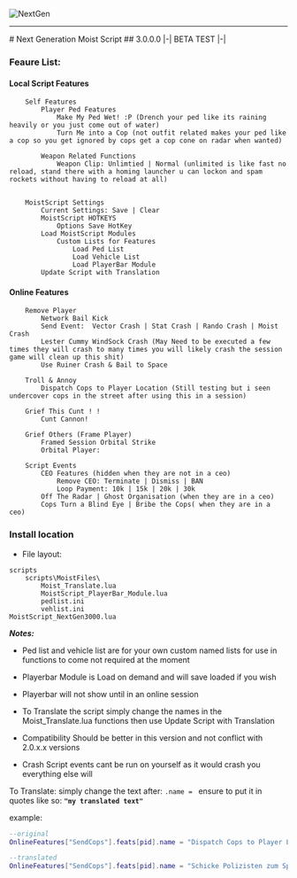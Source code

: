 
![NextGen](https://cdn.discordapp.com/attachments/869989558018781194/984253676443017246/cooltext412726820733010.png)
<hr>
# Next Generation Moist Script
## 3.0.0.0 |-| BETA TEST |-|

### Feaure List:

#### Local Script Features

```
    Self Features
        Player Ped Features
            Make My Ped Wet! :P (Drench your ped like its raining heavily or you just come out of water)
            Turn Me into a Cop (not outfit related makes your ped like a cop so you get ignored by cops get a cop cone on radar when wanted)
        
        Weapon Related Functions
            Weapon Clip: Unlimtied | Normal (unlimited is like fast no reload, stand there with a homing launcher u can lockon and spam rockets without having to reload at all)


    MoistScript Settings
        Current Settings: Save | Clear
        MoistScript HOTKEYS
            Options Save HotKey
        Load MoistScript Modules
            Custom Lists for Features
                Load Ped List
                Load Vehicle List
                Load PlayerBar Module
        Update Script with Translation

```


#### Online Features

```
	Remove Player
		Network Bail Kick
		Send Event:  Vector Crash | Stat Crash | Rando Crash | Moist Crash
		Lester Cummy WindSock Crash (May Need to be executed a few times they will crash to many times you will likely crash the session game will clean up this shit)
		Use Ruiner Crash & Bail to Space

	Troll & Annoy
		Dispatch Cops to Player Location (Still testing but i seen undercover cops in the street after using this in a session)

	Grief This Cunt ! !
		Cunt Cannon!

	Grief Others (Frame Player)
		Framed Session Orbital Strike
		Orbital Player: 

	Script Events
		CEO Features (hidden when they are not in a ceo)
			Remove CEO: Terminate | Dismiss | BAN
			Loop Payment: 10k | 15k | 20k | 30k
		Off The Radar | Ghost Organisation (when they are in a ceo)
		Cops Turn a Blind Eye | Bribe the Cops( when they are in a ceo)
```

### Install location

* File layout:

```
scripts
    scripts\MoistFiles\
        Moist_Translate.lua
        MoistScript_PlayerBar_Module.lua
        pedlist.ini
        vehlist.ini
MoistScript_NextGen3000.lua
```

***Notes:***


- Ped list and vehicle list are for your own custom named lists for use in functions to come not required at the moment

- Playerbar Module is Load on demand and will save loaded if you wish

- Playerbar will not show until in an online session

- To Translate the script simply change the names in the Moist_Translate.lua functions then use Update Script with Translation

- Compatibility Should be better in this version and not conflict with 2.0.x.x versions

- Crash Script events cant be run on yourself as it would crash you everything else will

To Translate: 
simply change the text after: `.name = ` 
ensure to put it in quotes 
like so: **`"my translated text"`**

example:
```lua
--original
OnlineFeatures["SendCops"].feats[pid].name = "Dispatch Cops to Player Location"
```
```lua
--translated
OnlineFeatures["SendCops"].feats[pid].name = "Schicke Polizisten zum Spielerstandort"
```
